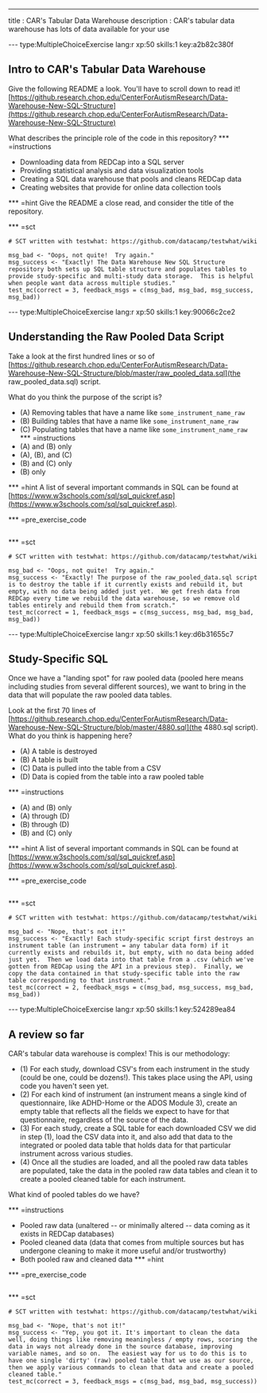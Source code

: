 ---
title       : CAR's Tabular Data Warehouse
description : CAR's tabular data warehouse has lots of data available for your use

--- type:MultipleChoiceExercise lang:r xp:50 skills:1 key:a2b82c380f
## Intro to CAR's Tabular Data Warehouse

Give the following README a look. You'll have to scroll down to read it! [https://github.research.chop.edu/CenterForAutismResearch/Data-Warehouse-New-SQL-Structure](https://github.research.chop.edu/CenterForAutismResearch/Data-Warehouse-New-SQL-Structure)

What describes the principle role of the code in this repository?
*** =instructions
- Downloading data from REDCap into a SQL server
- Providing statistical analysis and data visualization tools
- Creating a SQL data warehouse that pools and cleans REDCap data
- Creating websites that provide for online data collection tools

*** =hint
Give the README a close read, and consider the title of the repository.

*** =sct
```{r}
# SCT written with testwhat: https://github.com/datacamp/testwhat/wiki

msg_bad <- "Oops, not quite!  Try again."
msg_success <- "Exactly! The Data Warehouse New SQL Structure repository both sets up SQL table structure and populates tables to provide study-specific and multi-study data storage.  This is helpful when people want data across multiple studies."
test_mc(correct = 3, feedback_msgs = c(msg_bad, msg_bad, msg_success,  msg_bad))
```

--- type:MultipleChoiceExercise lang:r xp:50 skills:1 key:90066c2ce2
## Understanding the Raw Pooled Data Script

Take a look at the first hundred lines or so of [https://github.research.chop.edu/CenterForAutismResearch/Data-Warehouse-New-SQL-Structure/blob/master/raw_pooled_data.sql](the raw_pooled_data.sql) script.

What do you think the purpose of the script is?
- (A) Removing tables that have a name like `some_instrument_name_raw`
- (B) Building tables that have a name like `some_instrument_name_raw` 
- (C) Populating tables that have a name like `some_instrument_name_raw`
*** =instructions
- (A) and (B) only
- (A), (B), and (C)
- (B) and (C) only
- (B) only

*** =hint
A list of several important commands in SQL can be found at [https://www.w3schools.com/sql/sql_quickref.asp](https://www.w3schools.com/sql/sql_quickref.asp). 

*** =pre_exercise_code
```{r}

```

*** =sct
```{r}
# SCT written with testwhat: https://github.com/datacamp/testwhat/wiki

msg_bad <- "Oops, not quite!  Try again."
msg_success <- "Exactly! The purpose of the raw_pooled_data.sql script is to destroy the table if it currently exists and rebuild it, but empty, with no data being added just yet.  We get fresh data from REDCap every time we rebuild the data warehouse, so we remove old tables entirely and rebuild them from scratch."
test_mc(correct = 1, feedback_msgs = c(msg_success, msg_bad, msg_bad, msg_bad))
```


--- type:MultipleChoiceExercise lang:r xp:50 skills:1 key:d6b31655c7
## Study-Specific SQL

Once we have a "landing spot" for raw pooled data (pooled here means including studies from several different sources), we want to bring in the data that will populate the raw pooled data tables.  

Look at the first 70 lines of [https://github.research.chop.edu/CenterForAutismResearch/Data-Warehouse-New-SQL-Structure/blob/master/4880.sql](the 4880.sql script).  What do you think is happening here?

- (A) A table is destroyed
- (B) A table is built
- (C) Data is pulled into the table from a CSV
- (D) Data is copied from the table into a raw pooled table

*** =instructions
- (A) and (B) only
- (A) through (D)
- (B) through (D)
- (B) and (C) only


*** =hint
A list of several important commands in SQL can be found at [https://www.w3schools.com/sql/sql_quickref.asp](https://www.w3schools.com/sql/sql_quickref.asp). 

*** =pre_exercise_code
```{r}

```

*** =sct
```{r}
# SCT written with testwhat: https://github.com/datacamp/testwhat/wiki

msg_bad <- "Nope, that's not it!"
msg_success <- "Exactly! Each study-specific script first destroys an instrument table (an instrument = any tabular data form) if it currently exists and rebuilds it, but empty, with no data being added just yet.  Then we load data into that table from a .csv (which we've gotten from REDCap using the API in a previous step).  Finally, we copy the data contained in that study-specific table into the raw table corresponding to that instrument."
test_mc(correct = 2, feedback_msgs = c(msg_bad, msg_success, msg_bad, msg_bad))
```


--- type:MultipleChoiceExercise lang:r xp:50 skills:1 key:524289ea84
## A review so far

CAR's tabular data warehouse is complex!  This is our methodology:

- (1) For each study, download CSV's from each instrument in the study (could be one, could be dozens!).  This takes place using the API, using code you haven't seen yet.
- (2) For each kind of instrument (an instrument means a single kind of questionnaire, like ADHD-Home or the ADOS Module 3), create an empty table that reflects all the fields we expect to have for that questionnaire, regardless of the source of the data.
- (3) For each study, create a SQL table for each downloaded CSV we did in step (1), load the CSV data into it, and also add that data to the integrated or pooled data table that holds data for that particular instrument across various studies.
- (4) Once all the studies are loaded, and all the pooled raw data tables are populated, take the data in the pooled raw data tables and clean it to create a pooled cleaned table for each instrument.

What kind of pooled tables do we have?


*** =instructions
- Pooled raw data (unaltered -- or minimally altered -- data coming as it exists in REDCap databases)
- Pooled cleaned data (data that comes from multiple sources but has undergone cleaning to make it more useful and/or trustworthy)
- Both pooled raw and cleaned data
*** =hint

*** =pre_exercise_code
```{r}

```

*** =sct
```{r}
# SCT written with testwhat: https://github.com/datacamp/testwhat/wiki

msg_bad <- "Nope, that's not it!"
msg_success <- "Yep, you got it. It's important to clean the data well, doing things like removing meaningless / empty rows, scoring the data in ways not already done in the source database, improving variable names, and so on.  The easiest way for us to do this is to have one single 'dirty' (raw) pooled table that we use as our source, then we apply various commands to clean that data and create a pooled cleaned table."
test_mc(correct = 3, feedback_msgs = c(msg_bad, msg_bad, msg_success))
```

